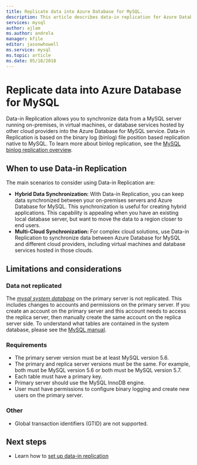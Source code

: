 ```yaml
---
title: Replicate data into Azure Database for MySQL.
description: This article describes data-in replication for Azure Database for MySQL.
services: mysql
author: ajlam
ms.author: andrela
manager: kfile
editor: jasonwhowell
ms.service: mysql
ms.topic: article
ms.date: 05/18/2018
---
```


# Replicate data into Azure Database for MySQL

Data-in Replication allows you to synchronize data from a MySQL server running on-premises, in virtual machines, or database services hosted by other cloud providers into the Azure Database for MySQL service. Data-in Replication is based on the binary log (binlog) file position based replication native to MySQL. To learn more about binlog replication, see the [MySQL binlog replication overview](https://dev.mysql.com/doc/refman/5.7/en/binlog-replication-configuration-overview.html). 

## When to use Data-in Replication
The main scenarios to consider using Data-in Replication are:

- **Hybrid Data Synchronization:** With Data-in Replication, you can keep data synchronized between your on-premises servers and Azure Database for MySQL. This synchronization is useful for creating hybrid applications. This capability is appealing when you have an existing local database server, but want to move the data to a region closer to end users.
- **Multi-Cloud Synchronization:** For complex cloud solutions, use Data-in Replication to synchronize data between Azure Database for MySQL and different cloud providers, including virtual machines and database services hosted in those clouds.

## Limitations and considerations

### Data not replicated
The [*mysql system database*](https://dev.mysql.com/doc/refman/5.7/en/system-database.html) on the primary server is not replicated. This includes changes to accounts and permissions on the primary server. If you create an account on the primary server and this account needs to access the replica server, then manually create the same account on the replica server side. To understand what tables are contained in the system database, please see the [MySQL manual](https://dev.mysql.com/doc/refman/5.7/en/system-database.html).

### Requirements
- The primary server version must be at least MySQL version 5.6. 
- The primary and replica server versions must be the same. For example, both must be MySQL version 5.6 or both must be MySQL version 5.7.
- Each table must have a primary key.
- Primary server should use the MySQL InnoDB engine.
- User must have permissions to configure binary logging and create new users on the primary server.

### Other
- Global transaction identifiers (GTID) are not supported.

## Next steps
- Learn how to [set up data-in replication](howto-data-in-replication.md)